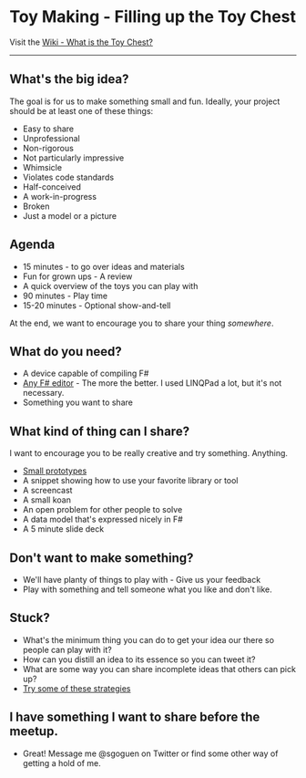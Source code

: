 # Toy Making - Filling up the Toy Chest

Visit the [Wiki - What is the Toy Chest?](https://github.com/steego/toychest/wiki/What-is-the-Toy-Chest%3F)

------------------------------------------------------

## What's the big idea?

The goal is for us to make something small and fun.  Ideally, your project should be at least one of these things:

* Easy to share
* Unprofessional
* Non-rigorous
* Not particularly impressive
* Whimsicle 
* Violates code standards
* Half-conceived
* A work-in-progress
* Broken
* Just a model or a picture

## Agenda

* 15 minutes - to go over ideas and materials
 * Fun for grown ups - A review
 * A quick overview of the toys you can play with
* 90 minutes - Play time
* 15-20 minutes - Optional show-and-tell

At the end, we want to encourage you to share your thing *somewhere*.

## What do you need?

* A device capable of compiling F#
* [Any F# editor](tools.md) - The more the better.  I used LINQPad a lot, but it's not necessary.
* Something you want to share

## What kind of thing can I share?

I want to encourage you to be really creative and try something.  Anything.

* [Small prototypes](code-snippets/minimally-implemented/singleton-maker.fsx)
* A snippet showing how to use your favorite library or tool
* A screencast
* A small koan
* An open problem for other people to solve
* A data model that's expressed nicely in F#
* A 5 minute slide deck

## Don't want to make something?

* We'll have planty of things to play with - Give us your feedback
* Play with something and tell someone what you like and don't like.

## Stuck?

* What's the minimum thing you can do to get your idea our there so people can play with it?
* How can you distill an idea to its essence so you can tweet it?
* What are some way you can share incomplete ideas that others can pick up?
* [Try some of these strategies](oblique-strategies.md)

## I have something I want to share before the meetup.

* Great! Message me @sgoguen on Twitter or find some other way of getting a hold of me.
